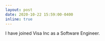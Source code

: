 ```yaml
---
layout: post
date: 2020-10-22 15:59:00-0400
inline: true
---
```


I have joined Visa Inc as a Software Engineer.
